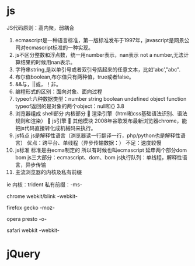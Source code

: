 # js
JS代码原则：高内聚，弱耦合
1. ecmascript是一种语言标准，第一版标准发布于1997年，javascript是网景公司对ecmascript标准的一种实现。
2. js不区分整数和浮点数，统一用number表示，nan表示 not a number,无法计算结果的时候用nan表示。
3. 字符串string,是以单引号或者双引号括起来的任意文本，比如'abc',"abc".
4. 布尔值boolean,布尔值只有两种值，true或者false。
5. &&与，||或，！非。 
6. 编程形式的区别：面向对象、面向过程
7. typeof:六种数据类型：number string boolean undefined object function
typeof返回的是对象的两个object：null和{}
3.8
1. 浏览器组成
 	shell部分
 	内核部分
	渲染引擎（html和css基础语法识别、语法规则和渲染）
	js引擎
	其他模块
2008年谷歌发布最新浏览器chrome，能把js代码直接转化成机械码来执行。
2. js特点
js是解释性语言（浏览器读一行翻译一行，php/python也是解释性语言）
优点：跨平台、单线程（异步传输数据：）
不足：速度较慢
3. js标准
标准是由ecma制定的 所以有时候也叫ecmascript
延申两个部分dom bom
js三大部分：ecmascript、dom、bom
js执行队列：单线程，解释性语言，异步传输
4. 主流浏览器的内核及私有前缀  

ie     内核：trident   私有前缀：-ms-  

chrome       webkit/blink    -webkit-  

firefox      gecko       -moz- 

opera        presto        -o- 

safari       webkit   -webkit-

# jQuery
